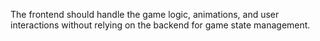 The frontend should handle the game logic, animations, and user interactions without relying on the backend for game state management.
